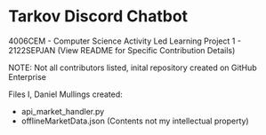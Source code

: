 # Tarkov Discord Chatbot
4006CEM - Computer Science Activity Led Learning Project 1 - 2122SEPJAN (View README for Specific Contribution Details)

NOTE: Not all contributors listed, inital repository created on GitHub Enterprise

Files I, Daniel Mullings created:
- api_market_handler.py
- offlineMarketData.json (Contents not my intellectual property)
